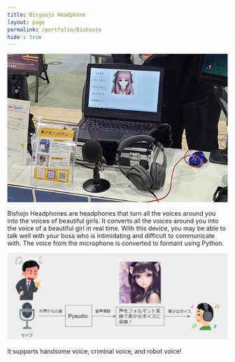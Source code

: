 ```yaml
---
title: Bisyoujo Headphone
layout: page
permalink: /portfolio/Bishoujo
hide : true
---
```


![Bishoujo head phone](image/headphone.PNG)

Bishojo Headphones are headphones that turn all the voices around you into the voices of beautiful girls. It converts all the voices around you into the voice of a beautiful girl in real time. With this device, you may be able to talk well with your boss who is intimidating and difficult to communicate with. The voice from the microphone is converted to formant using Python. 

![Headphone System](image/headphonesystem.PNG)

It supports handsome voice, criminal voice, and robot voice!
